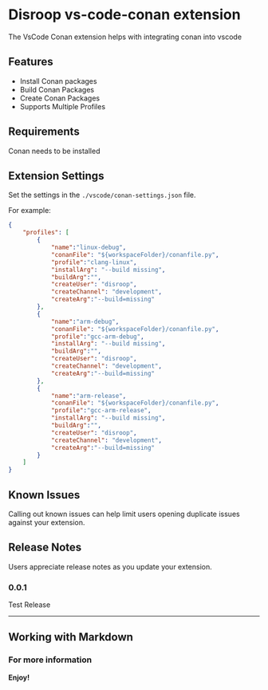# Disroop vs-code-conan extension

The VsCode Conan extension helps with integrating conan into vscode

## Features

- Install Conan packages
- Build Conan Packages
- Create Conan Packages
- Supports Multiple Profiles

## Requirements

Conan needs to be installed

## Extension Settings

Set the settings in the `./vscode/conan-settings.json` file.

For example:

```json
{
    "profiles": [
        {
            "name":"linux-debug",
            "conanFile": "${workspaceFolder}/conanfile.py",
            "profile":"clang-linux",
            "installArg": "--build missing",
            "buildArg":"",
            "createUser": "disroop",
            "createChannel": "development",
            "createArg":"--build=missing"
        },
        {
            "name":"arm-debug",
            "conanFile": "${workspaceFolder}/conanfile.py",
            "profile":"gcc-arm-debug",
            "installArg": "--build missing",
            "buildArg":"",
            "createUser": "disroop",
            "createChannel": "development",
            "createArg":"--build=missing"
        },
        {
            "name":"arm-release",
            "conanFile": "${workspaceFolder}/conanfile.py",
            "profile":"gcc-arm-release",
            "installArg": "--build missing",
            "buildArg":"",
            "createUser": "disroop",
            "createChannel": "development",
            "createArg":"--build=missing"
        }
    ]
}
```

## Known Issues

Calling out known issues can help limit users opening duplicate issues against your extension.

## Release Notes

Users appreciate release notes as you update your extension.

### 0.0.1

Test Release


-----------------------------------------------------------------------------------------------------------

## Working with Markdown


### For more information


**Enjoy!**
